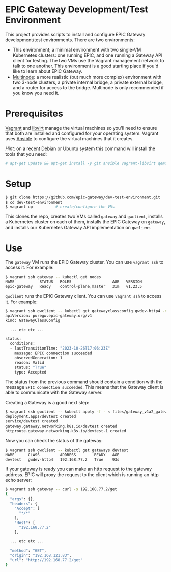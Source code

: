 # EPIC Gateway Development/Test Environment

This project provides scripts to install and configure EPIC Gateway development/test environments. There are two environments:

* This environment; a minimal environment with two single-VM Kubernetes clusters: one running EPIC, and one running a Gateway API client for testing. The two VMs use the Vagrant management network to talk to one another. This environment is a good starting place if you'd like to learn about EPIC Gateway.
* [Multinode](multinode/): a more realistic (but much more complex) environment with two 3-node clusters, a private internal bridge, a private external bridge, and a router for access to the bridge. Multinode is only recommended if you know you need it.

# Prerequisites

[Vagrant](https://www.vagrantup.com/) and [libvirt](https://libvirt.org/) manage the virtual machines so you'll need to ensure that both are installed and configured for your operating system. Vagrant uses [Ansible](https://www.ansible.com/) to configure the virtual machines that it creates.

_Hint_: on a recent Debian or Ubuntu system this command will install the tools that you need:
```sh
# apt-get update && apt-get install -y git ansible vagrant-libvirt qemu-kvm
```

# Setup

```sh
$ git clone https://github.com/epic-gateway/dev-test-environment.git
$ cd dev-test-environment
$ vagrant up          # create/configure the VMs
```

This clones the repo, creates two VMs called ```gateway``` and ```gwclient```, installs a Kubernetes cluster on each of them, installs the EPIC Gateway on ```gateway```, and installs our Kubernetes Gateway API implementation on ```gwclient```.

# Use

The ```gateway``` VM runs the EPIC Gateway cluster. You can use ```vagrant ssh``` to access it. For example:

```sh
$ vagrant ssh gateway -- kubectl get nodes
NAME           STATUS   ROLES                  AGE   VERSION
epic-gateway   Ready    control-plane,master   31m   v1.23.5
```

```gwclient``` runs the EPIC Gateway client. You can use ```vagrant ssh``` to access it. For example:

```sh
$ vagrant ssh gwclient -- kubectl get gatewayclassconfig gwdev-http4 -oyaml
apiVersion: puregw.epic-gateway.org/v1
kind: GatewayClassConfig

  ... etc etc ...

status:
  conditions:
  - lastTransitionTime: "2023-10-26T17:06:23Z"
    message: EPIC connection succeeded
    observedGeneration: 1
    reason: Valid
    status: "True"
    type: Accepted
```

The status from the previous command should contain a condition with the message ```EPIC connection succeeded```. This means that the Gateway client is able to communicate with the Gateway server.

Creating a Gateway is a good next step:

```sh
$ vagrant ssh gwclient -- kubectl apply -f - < files/gateway_v1a2_gateway-devtest.yaml
deployment.apps/devtest created
service/devtest created
gateway.gateway.networking.k8s.io/devtest created
httproute.gateway.networking.k8s.io/devtest-1 created
```

Now you can check the status of the gateway:

```sh
$ vagrant ssh gwclient -- kubectl get gateways devtest
NAME      CLASS         ADDRESS        READY   AGE
devtest   gwdev-http4   192.168.77.2   True    93s
```

If your gateway is ready you can make an http request to the gateway address. EPIC will proxy the request to the client which is running an http echo server:

```sh
$ vagrant ssh gateway -- curl -s 192.168.77.2/get
{
  "args": {},
  "headers": {
    "Accept": [
      "*/*"
    ],
    "Host": [
      "192.168.77.2"
    ],

  ... etc etc ...

  "method": "GET",
  "origin": "192.168.121.83",
  "url": "http://192.168.77.2/get"
}
```
